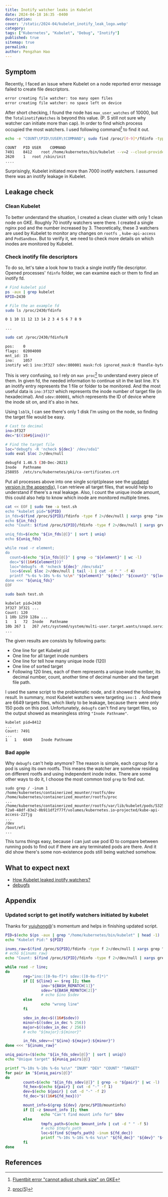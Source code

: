 ```yaml
---
title: Inotify watcher leaks in Kubelet
date: 2024-04-18 16:35 -0400
description: 
cover: '/static/2024-04/kubelet_inotify_leak_logo.webp'
category: 
tags: ["Kubernetes", "Kubelet", "Debug", "Inotify"]
published: true
sitemap: true
permalink: 
author: Pengzhan Hao
---
```


## Symptom
Recently, I faced an issue where Kubelet on a node reported error message failed to create file descriptors.

```bash
error creating file watcher: too many open files
error creating file watcher: no space left on device
```

After short checking, I found the node has `max_user_watches` of 10000, but the `TotalinotifyWatches` is beyond this value. (P. S still not sure why watcher can initiate more than cap). In order to find which process occupied the most watchers. I used following command[^flbit_ino] to find it out.

```bash
echo -e "COUNT\tPID\tUSER\tCOMMAND"; sudo find /proc/[0-9]*/fdinfo -type f 2>/dev/null | sudo xargs grep ^inotify 2>/dev/null | cut -d/ -f 3 | uniq -c | sort -nr | { while read -rs COUNT PID; do echo -en "$COUNT\t$PID\t"; ps -p $PID -o user=,command=; done}

COUNT	PID	USER	COMMAND
7491	8412	root /home/kubernetes/bin/kubelet --v=2 --cloud-provide=gce --experi
2620	1	root /sbin/init
....
```

Surprisingly, Kubelet initiated more than 7000 inotify watchers. I assumed there was an inotify leakage in Kubelet.
## Leakage check

### Clean Kubelet
To better understand the situation, I created a clean cluster with only 1 clean node on GKE. Roughly 70 inotify watchers were there. I created a single nginx pod and the number increased by 3. Theoretically, these 3 watchers are used by Kubelet to monitor any changes on `rootfs `, `kube-api-access` and `PodSandbox`. But to verify it, we need to check more details on which inodes are monitored by Kubelet. 
### Check inotify file descriptors
To do so, let's take a look how to track a single inotify file descriptor. Opened processes' `fdinfo` folder, we can examine each or them to find an inotify fd. 

```bash
# Find kubelet pid
ps -aux | grep kubelet
KPID=2430

# File the an example fd
sudo ls /proc/2430/fdinfo

0 1 10 11 12 13 14 2 3 4 5 6 7 8 9

...

sudo cat /proc/2430/fdinfo/8

pos:	0
flags:	02004000
mnt_id:	15
ino:	1057
inotify wd:1 ino:3f327 sdev:800001 mask:fc6 ignored_mask:0 fhandle-bytes:8 fhandle-type:1 f_handle:27f30300e5059ea2
```

This is very confusing, so I rely on `man proc`[^man_proc] to understand every piece of them. In given fd, the needed information to continue sit in the last line. It's an inotify entry represents the 1 file or folder to be monitored. And the most useful data is `ino:3f327` which represents the inode number of target file (in hexadecimal). And `sdev:800001`, which represents the ID of device where the inode sit on, and it's also in hex.

Using `lsblk`, I can see there's only 1 disk I'm using on the node, so finding the target file would be easy.

```bash
# Cast to decimal
ino=3f327
dec="$((16#${ino}))"

# Find the target file
loc="debugfs -R 'ncheck ${dec}' /dev/sda1"
sudo eval $loc 2>/dev/null

debugfd 1.46.5 (30-Dec-2021)
Inode	Pathname
258855	/etc/srv/kubernetes/pki/ca-certificates.crt
```

Put all processes above into one single script(please see the [updated version in the appendix](#updated-script-to-get-inotify-watchers-initiated-by-kubelet)), I can retrieve all target files, that would help to understand if there's a real leakage. Also, I count the unique inode amount, this could also help to know which inode are monitored multiple times.

```bash
cat << EOF | sudo tee -a test.sh
echo "kubelet pid="${PID}
in_fds=$(find /proc/${PID}/fdinfo -type f 2>/dev/null | xargs grep ^inotify | cut -d " " -f 3 | cut -d ":" -f 2)
echo ${in_fds}
echo "Count: $(find /proc/${PID}/fdinfo -type f 2>/dev/null | xargs grep ^inotify | wc -l)"

uniq_fds=$(echo "${in_fds[@]}" | sort | uniq)
echo ${uniq_fds}

while read -r element;
do
  count=$(echo "${in_fds[@]}" | grep -o "${element}" | wc -l)
  dec="$((16#${element}))"
  loc="debugfs -R 'ncheck ${dec}' /dev/sda1"
  loc=$(eval $loc 2>/dev/null | tail -1 | cut -d " " -f 4)
  printf "%-6s %-10s %-6s %s\n" "${element}" "${dec}" "${count}" "${loc}"
done <<< "${uniq_fds}"
EOF

sudo bash test.sh

kubelet pid=2430
3f327 3f321 ...
Count: 120
1 10b 1259 128a ...
1	1	72	Inode	Pathname
10b	267	1	267	/etc/systemd/system/multi-user.target.wants/snapd.service
...
```

The given results are consists by following parts:
- One line for get Kubelet pid
- One line for all target inode numbers
- One line for tell how many unique inode (120)
- One line of sorted target
- Following 120 lines, each of them represents a unique inode number, its decimal number, count, another time of decimal number and the target file path.

I used the same script to the problematic node, and it showed the following result. In summary, most Kubelet watchers were targeting `ino:1 `. And there are 6649 targets files, which likely to be leakage, because there were only 150 pods on this pod. Unfortunately, `debugfs` can't find any target files, so the output showed as meaningless string `"Inode Pathname"`.

```
kubelet pid=8412
...
Count: 7491
...
1	1	6649	Inode Pathname
```

### Bad apple
Why `debugfs` can't help anymore? The reason is simple, each cgroup for a pod is using its own rootfs. This means the watcher are somehow residing on different rootfs and using independent inode index.  There are some other ways to do it, I choose the most common tool `grep` to find out.

```
sudo grep / -inum 1
/home/kubernetes/containerized_mounter/rootfs/dev
/home/kubernetes/containerized_mounter/rootfs/proc
...
/home/kubernetes/containerized_mounter/rootfs/var/lib/kubelet/pods/5325873d-f2a0-48df-83e2-0b911df2f77f/volumes/kubernetes.io~projected/kube-api-access-227jg
...
/dev
/boot/efi
...
```

This turns things easy, because I can just use pod ID to compare between running pods to find out if there are any terminated pods are there. And it did show there's some non-existence pods still being watched somehow.

## What to expect next

- [How Kubelet leaked inotify watchers?]()
- [debugfs]()

## Appendix

### Updated script to get inotify watchers initiated by kubelet

Thanks for [yujuhong@](https://github.com/yujuhong)'s momentum and helps in finishing updated script.

```bash
PID=$(echo $(ps -aux | grep "/home/kubernetes/bin/kubelet" | head -1) |  cut -d " " -f 2)
echo "Kubelet Pid:" ${PID}

inums_raw=$(find /proc/${PID}/fdinfo -type f 2>/dev/null | xargs grep ^inotify)
# echo ${inums_raw}
echo "Count: $(find /proc/${PID}/fdinfo -type f 2>/dev/null | xargs grep ^inotify | wc -l)"

while read -r line;
do
        reg="ino:([0-9a-f]*) sdev:([0-9a-f]*)"
        if [[ ${line} =~ $reg ]]; then
                ino="${BASH_REMATCH[1]}"
                sdev="${BASH_REMATCH[2]}"
                # echo $ino $sdev
        else
                echo "wrong line"
        fi

        sdev_in_dec=$((16#$sdev))
        minor=$((sdev_in_dec % 256))
        major=$((sdev_in_dec / 256))
        # echo "${major}:${minor}"

        in_fds_sdev+=("${ino}-${major}:${minor}")
done <<< "${inums_raw}"

uniq_pairs=($(echo "${in_fds_sdev[@]}" | sort | uniq))
echo "Unique target" ${#uniq_pairs[@]}

printf "%-10s %-10s %-6s %s\n" "INUM" "DEV" "COUNT" "TARGET"
for pair in "${uniq_pairs[@]}"
do
        count=$(echo "${in_fds_sdev[@]}" | grep -o "${pair}" | wc -l)
        fd_hex=$(echo ${pair} | cut -d "-" -f 1)
        dev=$(echo ${pair} | cut -d "-" -f 2)
        fd_dec="$((16#${fd_hex}))"

        mount_info=$(grep ${dev} /proc/$PID/mountinfo)
        if [[ -z $mount_info ]]; then
                echo "Can't find mount info for" $dev
        else
                tmpfs_path=$(echo $mount_info | cut -d " " -f 5)
                # echo $tmpfs_path
                loc=$(find ${tmpfs_path} -inum ${fd_dec})
                printf "%-10s %-10s %-6s %s\n" "${fd_dec}" "${dev}" "${count}" "${loc}"
        fi
done
```

## References

[^flbit_ino]: [Fluentbit error "cannot adjust chunk size" on GKE](https://stackoverflow.com/a/76712244)
[^man_proc]: [proc(5)](https://manpages.courier-mta.org/htmlman5/proc.5.html)
[^list_ino]: [Listing the files that are being watched by `inotify` instances](https://unix.stackexchange.com/a/646113)